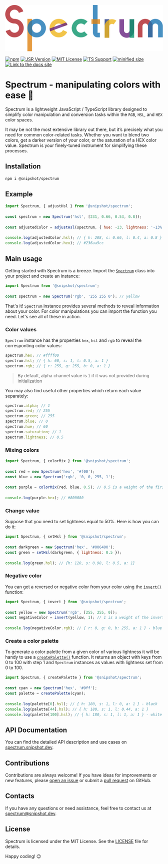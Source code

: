 [![spectrum logo](https://raw.githubusercontent.com/Linkerin/spectrum/main/readme_assets/spectrum.svg)](https://spectrum.snipshot.dev)

[![npm](https://img.shields.io/npm/dw/%40snipshot/spectrum?style=for-the-badge&logo=npm&label=NPM)](https://www.npmjs.com/package/@snipshot/spectrum)
[![JSR Version](https://img.shields.io/jsr/v/%40particles/spectrum?style=for-the-badge&logo=jsr&color=EEB51C)](https://jsr.io/@particles/spectrum)
[![MIT License](https://img.shields.io/badge/License-MIT-%23A31F34?style=for-the-badge)](https://github.com/Linkerin/spectrum/blob/main/LICENSE)
[![TS Support](https://img.shields.io/github/languages/top/Linkerin/spectrum?style=for-the-badge&logo=typescript)](https://github.com/search?q=repo%3ALinkerin%2Fspectrum++language%3ATypeScript&type=code)
[![minified size](https://img.shields.io/bundlejs/size/%40snipshot%2Fspectrum?style=for-the-badge&label=MINIFIED%20SIZE&color=0B936A)](https://bundlephobia.com/package/@snipshot/spectrum)
[![Link to the docs site](https://img.shields.io/badge/API-DOCS-%23C7740F?style=for-the-badge&logo=readthedocs&logoColor=DF8211)](https://spectrum.snipshot.dev)

# Spectrum - manipulating colors with ease 🎨

Spectrum is a lightweight JavaScript / TypeScript library designed to simplify
color manipulation and conversion tasks within the `RGB`, `HSL`, and `HEX` color
spaces.

It may be not the most extensive library out there, but it’s precisely what you
need for common color-related tasks. Whether you want to blend two colors, get a
darker version of your color, or the saturation of a HEX color value. Spectrum
is your finely-tuned instrument for simplifying these processes.

## Installation

```bash
npm i @snipshot/spectrum
```

## Example

```javascript
import Spectrum, { adjustHsl } from '@snipshot/spectrum';

const spectrum = new Spectrum('hsl', [231, 0.66, 0.53, 0.8]);

const adjustedColor = adjustHsl(spectrum, { hue: -23, lightness: '-13%' });

console.log(adjustedColor.hsl); // { h: 208, s: 0.66, l: 0.4, a: 0.8 }
console.log(adjustedColor.hex); // #236aa9cc
```

## Main usage

Getting started with Spectrum is a breeze. Import the
[`Spectrum`](https://spectrum.snipshot.dev/docs/spectrum-class/) class into your
project and create an instance:

```javascript
import Spectrum from '@snipshot/spectrum';

const spectrum = new Spectrum('rgb', '255 255 0'); // yellow
```

That's it! `Spectrum` instance provides several methods to reveal information
about your color. For color manipulations you can import the function you need.
Let's see all of these in action.

### Color values

`Spectrum` instance has the properties `hex`, `hsl` and `rgb` to reveal the
corresponting color values:

```javascript
spectrum.hex; // #ffff00
spectrum.hsl; // { h: 60, s: 1, l: 0.5, a: 1 }
spectrum.rgb; // { r: 255, g: 255, b: 0, a: 1 }
```

> By default, alpha channel value is `1` if it was not provided during
> initialization

You may also find useful other properties which return each value separately:

```javascript
spectrum.alpha; // 1
spectrum.red; // 255
spectrum.green; // 255
spectrum.blue; // 0
spectrum.hue; // 60
spectrum.saturation; // 1
spectrum.lightness; // 0.5
```

### Mixing colors

```javascript
import Spectrum, { colorMix } from '@snipshot/spectrum';

const red = new Spectrum('hex', '#f00');
const blue = new Spectrum('rgb', '0, 0, 255, 1');

const purple = colorMix(red, blue, 0.5); // 0.5 is a weight of the first color (max value is 1)

console.log(purple.hex); // #800080
```

### Change value

Suppose that you need to set lightness equal to 50%. Here is how you can do it:

```javascript
import Spectrum, { setHsl } from '@snipshot/spectrum';

const darkgreen = new Spectrum('hex', '#006400');
const green = setHsl(darkgreen, { lightness: 0.5 });

console.log(green.hsl); // {h: 120, s: 0.98, l: 0.5, a: 1}
```

### Negative color

You can get a reversed or negative color from your color using the
[`invert()`](https://spectrum.snipshot.dev/docs/invert/) function:

```javascript
import Spectrum, { invert } from '@snipshot/spectrum';

const yellow = new Spectrum('rgb', [255, 255, 0]);
const negativeColor = invert(yellow, 1); // 1 is a weight of the inverted color

console.log(negativeColor.rgb); // { r: 0, g: 0, b: 255, a: 1 } - blue
```

### Create a color palette

To generate a color palette from a given color of various lightness it will be
handy to use a
[`createPalette()`](https://spectrum.snipshot.dev/docs/create-palette/)
function. It returns an object with keys from 0 to 100 with step 1 and
`Spectrum` instances as values with lightness set from 0 to 100.

```javascript
import Spectrum, { createPalette } from '@snipshot/spectrum';

const cyan = new Spectrum('hex', '#0ff');
const palette = createPalette(cyan);

console.log(palette[0].hsl); // { h: 180, s: 1, l: 0, a: 1 } - black
console.log(palette[44].hsl); // { h: 180, s: 1, l: 0.44, a: 1 }
console.log(palette[100].hsl); // { h: 180, s: 1, l: 1, a: 1 } - white
```

## API Documentation

You can find the detailed API description and use cases on
[spectrum.snipshot.dev](https://spectrum.snipshot.dev).

## Contributions

Contributions are always welcome! If you have ideas for improvements or new
features, please [open an issue](https://github.com/Linkerin/spectrum/issues) or
submit a [pull request](https://github.com/Linkerin/spectrum/pulls) on GitHub.

## Contacts

If you have any questions or need assistance, feel free to contact us at
[spectrum@snipshot.dev](mailto:spectrum@snipshot.dev).

## License

Spectrum is licensed under the MIT License. See the
[LICENSE](https://github.com/Linkerin/spectrum/blob/main/LICENSE) file for
details.

Happy coding! 😉

